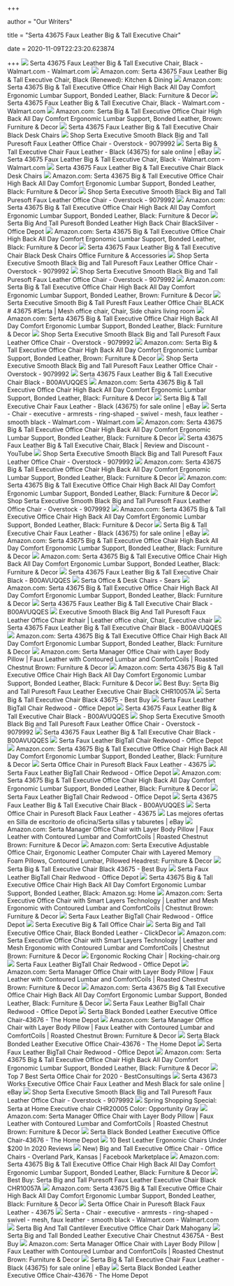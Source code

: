+++
        
author = "Our Writers"
        
title = "Serta 43675 Faux Leather Big & Tall Executive Chair"
        
date = 2020-11-09T22:23:20.623874
        
+++
[ ![](https://i5.walmartimages.com/asr/2ba66d1a-a5ed-424c-9671-5203ef4e9e31_1.6dc73ad26040b659521477b14bc44384.jpeg)](https://i5.walmartimages.com/asr/2ba66d1a-a5ed-424c-9671-5203ef4e9e31_1.6dc73ad26040b659521477b14bc44384.jpeg) Serta 43675 Faux Leather Big & Tall Executive Chair, Black - Walmart.com -  Walmart.com
[ ![](https://images-na.ssl-images-amazon.com/images/I/91GHGCtY7AL._AC_SL1500_.jpg)](https://images-na.ssl-images-amazon.com/images/I/91GHGCtY7AL._AC_SL1500_.jpg) Amazon.com: Serta 43675 Faux Leather Big & Tall Executive Chair, Black  (Renewed): Kitchen & Dining
[ ![](https://images-na.ssl-images-amazon.com/images/I/81xJoddGAXL._AC_SL1500_.jpg)](https://images-na.ssl-images-amazon.com/images/I/81xJoddGAXL._AC_SL1500_.jpg) Amazon.com: Serta 43675 Big & Tall Executive Office Chair High Back All Day  Comfort Ergonomic Lumbar Support, Bonded Leather, Black: Furniture & Decor
[ ![](https://i5.walmartimages.com/asr/38a91ea5-fb25-4325-93ad-7b40d45a7793_1.cf78557effdc4bdaa0f15b63fdc06b7d.jpeg)](https://i5.walmartimages.com/asr/38a91ea5-fb25-4325-93ad-7b40d45a7793_1.cf78557effdc4bdaa0f15b63fdc06b7d.jpeg) Serta 43675 Faux Leather Big & Tall Executive Chair, Black - Walmart.com -  Walmart.com
[ ![](https://m.media-amazon.com/images/S/aplus-media/vc/bd440c05-0d77-439f-9f9f-f6185ab7c960.__CR0,0,900,1200_PT0_SX300_V1___.jpg)](https://m.media-amazon.com/images/S/aplus-media/vc/bd440c05-0d77-439f-9f9f-f6185ab7c960.__CR0,0,900,1200_PT0_SX300_V1___.jpg) Amazon.com: Serta Big & Tall Executive Office Chair High Back All Day  Comfort Ergonomic Lumbar Support, Bonded Leather, Brown: Furniture & Decor
[ ![](https://images-na.ssl-images-amazon.com/images/I/81eFf%2BsvYXL._AC_SL1500_.jpg)](https://images-na.ssl-images-amazon.com/images/I/81eFf%2BsvYXL._AC_SL1500_.jpg) Serta 43675 Faux Leather Big & Tall Executive Chair Black Desk Chairs
[ ![](https://ak1.ostkcdn.com/images/products/9079992/Serta-Executive-Smooth-Black-Big-and-Tall-Puresoft-Faux-Leather-Office-Chair-7d31420f-c242-47b6-80bf-0e09979c47f2_600.jpg?impolicy=medium)](https://ak1.ostkcdn.com/images/products/9079992/Serta-Executive-Smooth-Black-Big-and-Tall-Puresoft-Faux-Leather-Office-Chair-7d31420f-c242-47b6-80bf-0e09979c47f2_600.jpg?impolicy=medium) Shop Serta Executive Smooth Black Big and Tall Puresoft Faux Leather Office  Chair - Overstock - 9079992
[ ![](https://i.ebayimg.com/images/g/-tIAAOSw-GBfIyt8/s-l1600.jpg)](https://i.ebayimg.com/images/g/-tIAAOSw-GBfIyt8/s-l1600.jpg) Serta Big & Tall Executive Chair Faux Leather - Black (43675) for sale  online | eBay
[ ![](https://i5.walmartimages.com/asr/c7e25217-158f-4575-8596-e55b632de6ba_1.f7aef230881a3369099799d19ff68a3f.jpeg)](https://i5.walmartimages.com/asr/c7e25217-158f-4575-8596-e55b632de6ba_1.f7aef230881a3369099799d19ff68a3f.jpeg) Serta 43675 Faux Leather Big & Tall Executive Chair, Black - Walmart.com -  Walmart.com
[ ![](https://images-na.ssl-images-amazon.com/images/I/81Rzbm3d%2B-L._AC_SL1500_.jpg)](https://images-na.ssl-images-amazon.com/images/I/81Rzbm3d%2B-L._AC_SL1500_.jpg) Serta 43675 Faux Leather Big & Tall Executive Chair Black Desk Chairs
[ ![](https://m.media-amazon.com/images/I/61RmK2MCDWL._AC_SS350_.jpg)](https://m.media-amazon.com/images/I/61RmK2MCDWL._AC_SS350_.jpg) Amazon.com: Serta 43675 Big & Tall Executive Office Chair High Back All Day  Comfort Ergonomic Lumbar Support, Bonded Leather, Black: Furniture & Decor
[ ![](https://ak1.ostkcdn.com/images/products/9079992/Serta-Executive-Smooth-Black-Big-and-Tall-Puresoft-Faux-Leather-Office-Chair-958ab5f7-d493-4e47-8e81-319b189d2725.jpg)](https://ak1.ostkcdn.com/images/products/9079992/Serta-Executive-Smooth-Black-Big-and-Tall-Puresoft-Faux-Leather-Office-Chair-958ab5f7-d493-4e47-8e81-319b189d2725.jpg) Shop Serta Executive Smooth Black Big and Tall Puresoft Faux Leather Office  Chair - Overstock - 9079992
[ ![](https://m.media-amazon.com/images/I/81AtBijSjxL._AC_UL400_.jpg)](https://m.media-amazon.com/images/I/81AtBijSjxL._AC_UL400_.jpg) Amazon.com: Serta 43675 Big & Tall Executive Office Chair High Back All Day  Comfort Ergonomic Lumbar Support, Bonded Leather, Black: Furniture & Decor
[ ![](https://media.officedepot.com/image/upload/b_rgb:FFFFFF,c_pad,dpr_1.0,f_auto,h_666,q_auto,w_500/c_pad,h_666,w_500/v1/products/1850860/1850860_o05_071420?pgw=1)](https://media.officedepot.com/image/upload/b_rgb:FFFFFF,c_pad,dpr_1.0,f_auto,h_666,q_auto,w_500/c_pad,h_666,w_500/v1/products/1850860/1850860_o05_071420?pgw=1) Serta Big And Tall Puresoft Bonded Leather High Back Chair BlackSilver -  Office Depot
[ ![](https://images-na.ssl-images-amazon.com/images/I/61vErO-IX3L._AC_UL160_SR160,160_.jpg)](https://images-na.ssl-images-amazon.com/images/I/61vErO-IX3L._AC_UL160_SR160,160_.jpg) Amazon.com: Serta 43675 Big & Tall Executive Office Chair High Back All Day  Comfort Ergonomic Lumbar Support, Bonded Leather, Black: Furniture & Decor
[ ![](https://www.wellnessgrit.com/wp-content/uploads/2019/05/NBF-Signature.jpg)](https://www.wellnessgrit.com/wp-content/uploads/2019/05/NBF-Signature.jpg) Serta 43675 Faux Leather Big & Tall Executive Chair Black Desk Chairs  Office Furniture & Accessories
[ ![](https://ak1.ostkcdn.com/images/products/9079992/Serta-Executive-Smooth-Black-Big-and-Tall-Puresoft-Faux-Leather-Office-Chair-2462d183-90f8-4a7d-b7b7-7c6b97aa9b9f.jpg)](https://ak1.ostkcdn.com/images/products/9079992/Serta-Executive-Smooth-Black-Big-and-Tall-Puresoft-Faux-Leather-Office-Chair-2462d183-90f8-4a7d-b7b7-7c6b97aa9b9f.jpg) Shop Serta Executive Smooth Black Big and Tall Puresoft Faux Leather Office  Chair - Overstock - 9079992
[ ![](https://ak1.ostkcdn.com/images/products/9079992/Serta-Executive-Smooth-Black-Big-and-Tall-Puresoft-Faux-Leather-Office-Chair-cf840a2c-b64f-4083-b1fa-c41da02ddb04.jpg)](https://ak1.ostkcdn.com/images/products/9079992/Serta-Executive-Smooth-Black-Big-and-Tall-Puresoft-Faux-Leather-Office-Chair-cf840a2c-b64f-4083-b1fa-c41da02ddb04.jpg) Shop Serta Executive Smooth Black Big and Tall Puresoft Faux Leather Office  Chair - Overstock - 9079992
[ ![](https://m.media-amazon.com/images/I/81EyiAB+qAL._AC_SS350_.jpg)](https://m.media-amazon.com/images/I/81EyiAB+qAL._AC_SS350_.jpg) Amazon.com: Serta Big & Tall Executive Office Chair High Back All Day  Comfort Ergonomic Lumbar Support, Bonded Leather, Brown: Furniture & Decor
[ ![](https://i.pinimg.com/originals/19/04/12/19041227c6bebabe249ad227cf98a214.jpg)](https://i.pinimg.com/originals/19/04/12/19041227c6bebabe249ad227cf98a214.jpg) Serta Executive Smooth Big & Tall Puresft Faux Leather Office Chair BLACK # 43675 #Serta | Mesh office chair, Chair, Side chairs living room
[ ![](https://m.media-amazon.com/images/I/41Rk4Fk8ePL.jpg)](https://m.media-amazon.com/images/I/41Rk4Fk8ePL.jpg) Amazon.com: Serta 43675 Big & Tall Executive Office Chair High Back All Day  Comfort Ergonomic Lumbar Support, Bonded Leather, Black: Furniture & Decor
[ ![](https://ak1.ostkcdn.com/images/products/9079992/Serta-Executive-Smooth-Black-Big-and-Tall-Puresoft-Faux-Leather-Office-Chair-5a77ffa8-df3d-48fb-8e60-e279ba14389f.jpg)](https://ak1.ostkcdn.com/images/products/9079992/Serta-Executive-Smooth-Black-Big-and-Tall-Puresoft-Faux-Leather-Office-Chair-5a77ffa8-df3d-48fb-8e60-e279ba14389f.jpg) Shop Serta Executive Smooth Black Big and Tall Puresoft Faux Leather Office  Chair - Overstock - 9079992
[ ![](https://m.media-amazon.com/images/S/aplus-media/vc/88d17eca-5900-4103-8183-b852547d1031.__CR0,0,2000,2000_PT0_SX300_V1___.jpg)](https://m.media-amazon.com/images/S/aplus-media/vc/88d17eca-5900-4103-8183-b852547d1031.__CR0,0,2000,2000_PT0_SX300_V1___.jpg) Amazon.com: Serta Big & Tall Executive Office Chair High Back All Day  Comfort Ergonomic Lumbar Support, Bonded Leather, Brown: Furniture & Decor
[ ![](https://ak1.ostkcdn.com/images/products/9079992/Serta-Executive-Smooth-Black-Big-and-Tall-Puresoft-Faux-Leather-Office-Chair-74b4e33a-4de0-42e0-b9ad-3ae9b7e705dc_600.jpg?impolicy=medium)](https://ak1.ostkcdn.com/images/products/9079992/Serta-Executive-Smooth-Black-Big-and-Tall-Puresoft-Faux-Leather-Office-Chair-74b4e33a-4de0-42e0-b9ad-3ae9b7e705dc_600.jpg?impolicy=medium) Shop Serta Executive Smooth Black Big and Tall Puresoft Faux Leather Office  Chair - Overstock - 9079992
[ ![](http://www.medical-horizons.net/image/cache/data/category_33/serta-style-hannah-i-office-chair-microfiber-light-beige-b00avuqp0s-2344-200x200_0.jpg)](http://www.medical-horizons.net/image/cache/data/category_33/serta-style-hannah-i-office-chair-microfiber-light-beige-b00avuqp0s-2344-200x200_0.jpg) Serta 43675 Faux Leather Big & Tall Executive Chair Black - B00AVUQQES
[ ![](https://m.media-amazon.com/images/I/81UIxvC8VmL._AC_UL400_.jpg)](https://m.media-amazon.com/images/I/81UIxvC8VmL._AC_UL400_.jpg) Amazon.com: Serta 43675 Big & Tall Executive Office Chair High Back All Day  Comfort Ergonomic Lumbar Support, Bonded Leather, Black: Furniture & Decor
[ ![](https://i.ebayimg.com/images/g/JuwAAOSwYHZfIyue/s-l1600.jpg)](https://i.ebayimg.com/images/g/JuwAAOSwYHZfIyue/s-l1600.jpg) Serta Big & Tall Executive Chair Faux Leather - Black (43675) for sale  online | eBay
[ ![](https://i5.walmartimages.com/asr/269b8d86-9c7a-43d0-b73a-2529f8f511d3.f7dcf3f7190e53b6330c507ee0bcb262.jpeg)](https://i5.walmartimages.com/asr/269b8d86-9c7a-43d0-b73a-2529f8f511d3.f7dcf3f7190e53b6330c507ee0bcb262.jpeg) Serta - Chair - executive - armrests - ring-shaped - swivel - mesh, faux  leather - smooth black - Walmart.com - Walmart.com
[ ![](https://images-na.ssl-images-amazon.com/images/I/71tZTOvA8qL._AC_UL160_SR160,160_.jpg)](https://images-na.ssl-images-amazon.com/images/I/71tZTOvA8qL._AC_UL160_SR160,160_.jpg) Amazon.com: Serta 43675 Big & Tall Executive Office Chair High Back All Day  Comfort Ergonomic Lumbar Support, Bonded Leather, Black: Furniture & Decor
[ ![](https://i.ytimg.com/vi/_ND_O8deglQ/maxresdefault.jpg)](https://i.ytimg.com/vi/_ND_O8deglQ/maxresdefault.jpg) Serta 43675 Faux Leather Big &amp; Tall Executive Chair, Black | Review and  Discount - YouTube
[ ![](https://ak1.ostkcdn.com/images/products/9079992/Serta-Executive-Smooth-Black-Big-and-Tall-Puresoft-Faux-Leather-Office-Chair-6d0a6a03-4028-423d-a9c3-5b320b1fe8e6.jpg)](https://ak1.ostkcdn.com/images/products/9079992/Serta-Executive-Smooth-Black-Big-and-Tall-Puresoft-Faux-Leather-Office-Chair-6d0a6a03-4028-423d-a9c3-5b320b1fe8e6.jpg) Shop Serta Executive Smooth Black Big and Tall Puresoft Faux Leather Office  Chair - Overstock - 9079992
[ ![](https://m.media-amazon.com/images/I/61t9YacqR2L._AC_UL400_.jpg)](https://m.media-amazon.com/images/I/61t9YacqR2L._AC_UL400_.jpg) Amazon.com: Serta 43675 Big & Tall Executive Office Chair High Back All Day  Comfort Ergonomic Lumbar Support, Bonded Leather, Black: Furniture & Decor
[ ![](https://images-na.ssl-images-amazon.com/images/I/61FHK-%2B4RGL._AC_UL160_SR160,160_.jpg)](https://images-na.ssl-images-amazon.com/images/I/61FHK-%2B4RGL._AC_UL160_SR160,160_.jpg) Amazon.com: Serta 43675 Big & Tall Executive Office Chair High Back All Day  Comfort Ergonomic Lumbar Support, Bonded Leather, Black: Furniture & Decor
[ ![](https://ak1.ostkcdn.com/images/products/9079992/Serta-Executive-Smooth-Black-Big-and-Tall-Puresoft-Faux-Leather-Office-Chair-ec456a96-f006-4b44-a25c-034cf843019f_600.jpg?impolicy=medium)](https://ak1.ostkcdn.com/images/products/9079992/Serta-Executive-Smooth-Black-Big-and-Tall-Puresoft-Faux-Leather-Office-Chair-ec456a96-f006-4b44-a25c-034cf843019f_600.jpg?impolicy=medium) Shop Serta Executive Smooth Black Big and Tall Puresoft Faux Leather Office  Chair - Overstock - 9079992
[ ![](https://m.media-amazon.com/images/I/81g43soGIsL._AC_UL400_.jpg)](https://m.media-amazon.com/images/I/81g43soGIsL._AC_UL400_.jpg) Amazon.com: Serta 43675 Big & Tall Executive Office Chair High Back All Day  Comfort Ergonomic Lumbar Support, Bonded Leather, Black: Furniture & Decor
[ ![](https://i.ebayimg.com/images/g/baAAAOSwA2pfIyt5/s-l1600.jpg)](https://i.ebayimg.com/images/g/baAAAOSwA2pfIyt5/s-l1600.jpg) Serta Big & Tall Executive Chair Faux Leather - Black (43675) for sale  online | eBay
[ ![](https://m.media-amazon.com/images/I/7156IqABBCL._AC_UL400_.jpg)](https://m.media-amazon.com/images/I/7156IqABBCL._AC_UL400_.jpg) Amazon.com: Serta 43675 Big & Tall Executive Office Chair High Back All Day  Comfort Ergonomic Lumbar Support, Bonded Leather, Black: Furniture & Decor
[ ![](https://images-na.ssl-images-amazon.com/images/I/71YC2cjOVqL._CR0,204,1224,1224_UX175.jpg)](https://images-na.ssl-images-amazon.com/images/I/71YC2cjOVqL._CR0,204,1224,1224_UX175.jpg) Amazon.com: Serta 43675 Big & Tall Executive Office Chair High Back All Day  Comfort Ergonomic Lumbar Support, Bonded Leather, Black: Furniture & Decor
[ ![](http://www.medical-horizons.net/image/cache/data/category_33/flash-furniture-hercules-series-big-and-tall-500-lb-rated-black-leather-executive-sid-2370-200x200_0.jpg)](http://www.medical-horizons.net/image/cache/data/category_33/flash-furniture-hercules-series-big-and-tall-500-lb-rated-black-leather-executive-sid-2370-200x200_0.jpg) Serta 43675 Faux Leather Big & Tall Executive Chair Black - B00AVUQQES
[ ![](https://c.shld.net/rpx/i/s/pi/mp/10308842/prod_18647326836?src=https%3A%2F%2Fi.ebayimg.com%2Fimages%2Fg%2FajoAAOSwwbVfbVD7%2Fs-l1600.jpg&d=cf5e36420a1d2ae2f79fcba2adf10db9d7d3e302&hei=245&wid=245&op_sharpen=1&qlt=85)](https://c.shld.net/rpx/i/s/pi/mp/10308842/prod_18647326836?src=https%3A%2F%2Fi.ebayimg.com%2Fimages%2Fg%2FajoAAOSwwbVfbVD7%2Fs-l1600.jpg&d=cf5e36420a1d2ae2f79fcba2adf10db9d7d3e302&hei=245&wid=245&op_sharpen=1&qlt=85) Serta Office & Desk Chairs - Sears
[ ![](https://images-na.ssl-images-amazon.com/images/I/71OsCHHDGtL._CR0,204,1224,1224_UX175.jpg)](https://images-na.ssl-images-amazon.com/images/I/71OsCHHDGtL._CR0,204,1224,1224_UX175.jpg) Amazon.com: Serta 43675 Big & Tall Executive Office Chair High Back All Day  Comfort Ergonomic Lumbar Support, Bonded Leather, Black: Furniture & Decor
[ ![](http://www.medical-horizons.net/image/cache/data/category_33/la-z-boy-edmonton-bonded-leather-office-chair-coffee-brown-b0116w584i-2409-200x200_0.jpg)](http://www.medical-horizons.net/image/cache/data/category_33/la-z-boy-edmonton-bonded-leather-office-chair-coffee-brown-b0116w584i-2409-200x200_0.jpg) Serta 43675 Faux Leather Big & Tall Executive Chair Black - B00AVUQQES
[ ![](https://i.pinimg.com/originals/cc/a7/6a/cca76aea782a89d9d6d649c80f0a970b.jpg)](https://i.pinimg.com/originals/cc/a7/6a/cca76aea782a89d9d6d649c80f0a970b.jpg) Executive Smooth Black Big And Tall Puresoft Faux Leather Office Chair  #chair | Leather office chair, Chair, Executive chair
[ ![](http://www.medical-horizons.net/image/cache/data/category_33/serta-my-fit-executive-office-chair-with-active-lumbar-support-b01mxlz2t0-2437-200x200_0.jpg)](http://www.medical-horizons.net/image/cache/data/category_33/serta-my-fit-executive-office-chair-with-active-lumbar-support-b01mxlz2t0-2437-200x200_0.jpg) Serta 43675 Faux Leather Big & Tall Executive Chair Black - B00AVUQQES
[ ![](https://m.media-amazon.com/images/S/aplus-media/vc/9c37d998-3cb2-4bcc-9757-60e7a0dd1755.__CR0,0,970,300_PT0_SX970_V1___.jpg)](https://m.media-amazon.com/images/S/aplus-media/vc/9c37d998-3cb2-4bcc-9757-60e7a0dd1755.__CR0,0,970,300_PT0_SX970_V1___.jpg) Amazon.com: Serta 43675 Big & Tall Executive Office Chair High Back All Day  Comfort Ergonomic Lumbar Support, Bonded Leather, Black: Furniture & Decor
[ ![](https://images-na.ssl-images-amazon.com/images/I/71y5WgyQ5JL._AC_SL1500_.jpg)](https://images-na.ssl-images-amazon.com/images/I/71y5WgyQ5JL._AC_SL1500_.jpg) Amazon.com: Serta Manager Office Chair with Layer Body Pillow | Faux Leather  with Contoured Lumbar and ComfortCoils | Roasted Chestnut Brown: Furniture  & Decor
[ ![](https://m.media-amazon.com/images/S/aplus-media/vc/0ed7c567-c09c-4722-b8f4-293ce2f3964f.__CR0,0,1000,1000_PT0_SX300_V1___.jpg)](https://m.media-amazon.com/images/S/aplus-media/vc/0ed7c567-c09c-4722-b8f4-293ce2f3964f.__CR0,0,1000,1000_PT0_SX300_V1___.jpg) Amazon.com: Serta 43675 Big & Tall Executive Office Chair High Back All Day  Comfort Ergonomic Lumbar Support, Bonded Leather, Black: Furniture & Decor
[ ![](https://pisces.bbystatic.com/image2/BestBuy_US/images/products/6355/6355178_sd.jpg)](https://pisces.bbystatic.com/image2/BestBuy_US/images/products/6355/6355178_sd.jpg) Best Buy: Serta Big and Tall Puresoft Faux Leather Executive Chair Black  CHR10057A
[ ![](https://pisces.bbystatic.com/image2/BestBuy_US/images/products/1794/1794235cv12d.jpg)](https://pisces.bbystatic.com/image2/BestBuy_US/images/products/1794/1794235cv12d.jpg) Serta Big & Tall Executive Chair Black 43675 - Best Buy
[ ![](https://media.officedepot.com/image/upload/b_rgb:FFFFFF,c_pad,dpr_1.0,f_auto,h_666,q_auto,w_500/c_pad,h_666,w_500/v1/products/612266/612266_o13_serta_faux_leather_high_back_big_and_tall_office_chair_021020?pgw=1)](https://media.officedepot.com/image/upload/b_rgb:FFFFFF,c_pad,dpr_1.0,f_auto,h_666,q_auto,w_500/c_pad,h_666,w_500/v1/products/612266/612266_o13_serta_faux_leather_high_back_big_and_tall_office_chair_021020?pgw=1) Serta Faux Leather BigTall Chair Redwood - Office Depot
[ ![](http://www.medical-horizons.net/image/cache/data/category_33/serta-works-executive-office-chair-with-back-in-motion-technology-seamless-light-gra-2386-200x200_0.jpg)](http://www.medical-horizons.net/image/cache/data/category_33/serta-works-executive-office-chair-with-back-in-motion-technology-seamless-light-gra-2386-200x200_0.jpg) Serta 43675 Faux Leather Big & Tall Executive Chair Black - B00AVUQQES
[ ![](https://ak1.ostkcdn.com/images/products/is/images/direct/61f2de44de0e7e38b71521a38b7fd2c4bc3543f3/Serta-Executive-Metallic-Finish-Fawn-Tan-Linen-Office-Chair.jpg?impolicy=medium&imwidth=200)](https://ak1.ostkcdn.com/images/products/is/images/direct/61f2de44de0e7e38b71521a38b7fd2c4bc3543f3/Serta-Executive-Metallic-Finish-Fawn-Tan-Linen-Office-Chair.jpg?impolicy=medium&imwidth=200) Shop Serta Executive Smooth Black Big and Tall Puresoft Faux Leather Office  Chair - Overstock - 9079992
[ ![](http://www.medical-horizons.net/image/cache/data/category_33/essentials-by-ofm-leather-executive-chair-ergonomic-managers-computer-office-chair-b-2391-200x200_0.jpg)](http://www.medical-horizons.net/image/cache/data/category_33/essentials-by-ofm-leather-executive-chair-ergonomic-managers-computer-office-chair-b-2391-200x200_0.jpg) Serta 43675 Faux Leather Big & Tall Executive Chair Black - B00AVUQQES
[ ![](https://media.officedepot.com/image/upload/b_rgb:FFFFFF,c_pad,dpr_1.0,f_auto,h_666,q_auto,w_500/c_pad,h_666,w_500/v1/products/612266/612266_o09_serta_faux_leather_high_back_big_and_tall_office_chair_021020?pgw=1)](https://media.officedepot.com/image/upload/b_rgb:FFFFFF,c_pad,dpr_1.0,f_auto,h_666,q_auto,w_500/c_pad,h_666,w_500/v1/products/612266/612266_o09_serta_faux_leather_high_back_big_and_tall_office_chair_021020?pgw=1) Serta Faux Leather BigTall Chair Redwood - Office Depot
[ ![](https://m.media-amazon.com/images/I/A1LRnnQKUXL._AC_.__US240__.jpg)](https://m.media-amazon.com/images/I/A1LRnnQKUXL._AC_.__US240__.jpg) Amazon.com: Serta 43675 Big & Tall Executive Office Chair High Back All Day  Comfort Ergonomic Lumbar Support, Bonded Leather, Black: Furniture & Decor
[ ![](https://media.cymaxstores.com/Images/3679/442153-SM.jpg)](https://media.cymaxstores.com/Images/3679/442153-SM.jpg) Serta Office Chair in Puresoft Black Faux Leather - 43675
[ ![](https://media.officedepot.com/image/upload/b_rgb:FFFFFF,c_pad,dpr_1.0,f_auto,h_666,q_auto,w_500/c_pad,h_666,w_500/v1/products/612266/612266_o10_serta_faux_leather_high_back_big_and_tall_office_chair_021020?pgw=1)](https://media.officedepot.com/image/upload/b_rgb:FFFFFF,c_pad,dpr_1.0,f_auto,h_666,q_auto,w_500/c_pad,h_666,w_500/v1/products/612266/612266_o10_serta_faux_leather_high_back_big_and_tall_office_chair_021020?pgw=1) Serta Faux Leather BigTall Chair Redwood - Office Depot
[ ![](https://m.media-amazon.com/images/I/91ONM5gIevL._AC_.__US240__.jpg)](https://m.media-amazon.com/images/I/91ONM5gIevL._AC_.__US240__.jpg) Amazon.com: Serta 43675 Big & Tall Executive Office Chair High Back All Day  Comfort Ergonomic Lumbar Support, Bonded Leather, Black: Furniture & Decor
[ ![](https://media.officedepot.com/image/upload/b_rgb:FFFFFF,c_pad,dpr_1.0,f_auto,h_666,q_auto,w_500/c_pad,h_666,w_500/v1/products/612266/612266_o14_serta_faux_leather_high_back_big_and_tall_office_chair_021020?pgw=1)](https://media.officedepot.com/image/upload/b_rgb:FFFFFF,c_pad,dpr_1.0,f_auto,h_666,q_auto,w_500/c_pad,h_666,w_500/v1/products/612266/612266_o14_serta_faux_leather_high_back_big_and_tall_office_chair_021020?pgw=1) Serta Faux Leather BigTall Chair Redwood - Office Depot
[ ![](http://www.medical-horizons.net/image/cache/data/category_20/scott-living-emmett-beige-sectional-sofa-with-accent-pillows-b07b8qlcr7-1403-200x200_0.jpg)](http://www.medical-horizons.net/image/cache/data/category_20/scott-living-emmett-beige-sectional-sofa-with-accent-pillows-b07b8qlcr7-1403-200x200_0.jpg) Serta 43675 Faux Leather Big & Tall Executive Chair Black - B00AVUQQES
[ ![](https://media.cymaxstores.com/Images/3679/442163-SM.jpg)](https://media.cymaxstores.com/Images/3679/442163-SM.jpg) Serta Office Chair in Puresoft Black Faux Leather - 43675
[ ![](https://i.ebayimg.com/thumbs/images/g/dX4AAOSwEP5d2AJb/s-l225.jpg)](https://i.ebayimg.com/thumbs/images/g/dX4AAOSwEP5d2AJb/s-l225.jpg) Las mejores ofertas en Silla de escritorio de oficina/Serta sillas y  taburetes | eBay
[ ![](https://m.media-amazon.com/images/I/71hV0vkj2uL._AC_UL400_.jpg)](https://m.media-amazon.com/images/I/71hV0vkj2uL._AC_UL400_.jpg) Amazon.com: Serta Manager Office Chair with Layer Body Pillow | Faux Leather  with Contoured Lumbar and ComfortCoils | Roasted Chestnut Brown: Furniture  & Decor
[ ![](https://m.media-amazon.com/images/I/41DGPrDcToL._AC_SS350_.jpg)](https://m.media-amazon.com/images/I/41DGPrDcToL._AC_SS350_.jpg) Amazon.com: Serta Executive Adjustable Office Chair, Ergonomic Leather  Computer Chair with Layered Memory Foam Pillows, Contoured Lumbar, Pillowed  Headrest: Furniture & Decor
[ ![](https://pisces.bbystatic.com/image2/BestBuy_US/images/products/1794/1794235cv20d.jpg)](https://pisces.bbystatic.com/image2/BestBuy_US/images/products/1794/1794235cv20d.jpg) Serta Big & Tall Executive Chair Black 43675 - Best Buy
[ ![](https://media.officedepot.com/image/upload/b_rgb:FFFFFF,c_pad,dpr_1.0,f_auto,h_666,q_auto,w_500/c_pad,h_666,w_500/v1/products/612266/612266_o07_serta_faux_leather_high_back_big_and_tall_office_chair_021020?pgw=1)](https://media.officedepot.com/image/upload/b_rgb:FFFFFF,c_pad,dpr_1.0,f_auto,h_666,q_auto,w_500/c_pad,h_666,w_500/v1/products/612266/612266_o07_serta_faux_leather_high_back_big_and_tall_office_chair_021020?pgw=1) Serta Faux Leather BigTall Chair Redwood - Office Depot
[ ![](https://images-na.ssl-images-amazon.com/images/I/4157JfiJKgL._AC_SY200_.jpg)](https://images-na.ssl-images-amazon.com/images/I/4157JfiJKgL._AC_SY200_.jpg) Serta 43675 Big & Tall Executive Office Chair High Back All Day Comfort  Ergonomic Lumbar Support, Bonded Leather, Black: Amazon.sg: Home
[ ![](https://images-na.ssl-images-amazon.com/images/I/71NIUQqxHpL._AC_SL1500_.jpg)](https://images-na.ssl-images-amazon.com/images/I/71NIUQqxHpL._AC_SL1500_.jpg) Amazon.com: Serta Executive Office Chair with Smart Layers Technology |  Leather and Mesh Ergonomic with Contoured Lumbar and ComfortCoils |  Chestnut Brown: Furniture & Decor
[ ![](https://media.officedepot.com/image/upload/b_rgb:FFFFFF,c_pad,dpr_1.0,f_auto,h_666,q_auto,w_500/c_pad,h_666,w_500/v1/products/612266/612266_o05_serta_faux_leather_high_back_big_and_tall_office_chair_021020?pgw=1)](https://media.officedepot.com/image/upload/b_rgb:FFFFFF,c_pad,dpr_1.0,f_auto,h_666,q_auto,w_500/c_pad,h_666,w_500/v1/products/612266/612266_o05_serta_faux_leather_high_back_big_and_tall_office_chair_021020?pgw=1) Serta Faux Leather BigTall Chair Redwood - Office Depot
[ ![](https://c.shld.net/rpx/i/s/i/spin/image/spin_prod_1068717712?hei=333&wid=333&op_sharpen=1)](https://c.shld.net/rpx/i/s/i/spin/image/spin_prod_1068717712?hei=333&wid=333&op_sharpen=1) Serta Executive Big & Tall Office Chair
[ ![](https://cdn11.bigcommerce.com/s-d0gf05somz/images/stencil/380x380/products/303/4922/43506A_SMLS_02__50318.1576623095.jpg?c=2)](https://cdn11.bigcommerce.com/s-d0gf05somz/images/stencil/380x380/products/303/4922/43506A_SMLS_02__50318.1576623095.jpg?c=2) Serta Big and Tall Executive Office Chair, Black Bonded Leather - ClickDecor
[ ![](https://images-na.ssl-images-amazon.com/images/I/71NIUQqxHpL._AC_SX522_.jpg)](https://images-na.ssl-images-amazon.com/images/I/71NIUQqxHpL._AC_SX522_.jpg) Amazon.com: Serta Executive Office Chair with Smart Layers Technology |  Leather and Mesh Ergonomic with Contoured Lumbar and ComfortCoils |  Chestnut Brown: Furniture & Decor
[ ![](http://images.rocking-chair.org/43675-faux-leather-big-tall.jpg)](http://images.rocking-chair.org/43675-faux-leather-big-tall.jpg) Ergonomic Rocking Chair | Rocking-chair.org
[ ![](https://media.officedepot.com/image/upload/b_rgb:FFFFFF,c_pad,dpr_1.0,f_auto,h_666,q_auto,w_500/c_pad,h_666,w_500/v1/products/612266/612266_o08_serta_faux_leather_high_back_big_and_tall_office_chair_021020?pgw=1)](https://media.officedepot.com/image/upload/b_rgb:FFFFFF,c_pad,dpr_1.0,f_auto,h_666,q_auto,w_500/c_pad,h_666,w_500/v1/products/612266/612266_o08_serta_faux_leather_high_back_big_and_tall_office_chair_021020?pgw=1) Serta Faux Leather BigTall Chair Redwood - Office Depot
[ ![](https://images-na.ssl-images-amazon.com/images/I/41mGRQKwMjL._AC_UL160_SR160,160_.jpg)](https://images-na.ssl-images-amazon.com/images/I/41mGRQKwMjL._AC_UL160_SR160,160_.jpg) Amazon.com: Serta Manager Office Chair with Layer Body Pillow | Faux Leather  with Contoured Lumbar and ComfortCoils | Roasted Chestnut Brown: Furniture  & Decor
[ ![](https://images-na.ssl-images-amazon.com/images/I/71J8rZhlBEL._CR0,570,954,954_UX175.jpg)](https://images-na.ssl-images-amazon.com/images/I/71J8rZhlBEL._CR0,570,954,954_UX175.jpg) Amazon.com: Serta 43675 Big & Tall Executive Office Chair High Back All Day  Comfort Ergonomic Lumbar Support, Bonded Leather, Black: Furniture & Decor
[ ![](https://media.officedepot.com/image/upload/b_rgb:FFFFFF,c_pad,dpr_1.0,f_auto,h_666,q_auto,w_500/c_pad,h_666,w_500/v1/products/612266/612266_o11_serta_faux_leather_high_back_big_and_tall_office_chair_021020?pgw=1)](https://media.officedepot.com/image/upload/b_rgb:FFFFFF,c_pad,dpr_1.0,f_auto,h_666,q_auto,w_500/c_pad,h_666,w_500/v1/products/612266/612266_o11_serta_faux_leather_high_back_big_and_tall_office_chair_021020?pgw=1) Serta Faux Leather BigTall Chair Redwood - Office Depot
[ ![](https://images.homedepot-static.com/productImages/f57bb15b-e8aa-46e4-bae9-4fed8de91b56/svn/black-silver-serta-executive-chairs-43676-64_1000.jpg)](https://images.homedepot-static.com/productImages/f57bb15b-e8aa-46e4-bae9-4fed8de91b56/svn/black-silver-serta-executive-chairs-43676-64_1000.jpg) Serta Black Bonded Leather Executive Office Chair-43676 - The Home Depot
[ ![](https://m.media-amazon.com/images/I/718h5ORG0+L._AC_.__US500__.jpg)](https://m.media-amazon.com/images/I/718h5ORG0+L._AC_.__US500__.jpg) Amazon.com: Serta Manager Office Chair with Layer Body Pillow | Faux Leather  with Contoured Lumbar and ComfortCoils | Roasted Chestnut Brown: Furniture  & Decor
[ ![](https://images.homedepot-static.com/productImages/d68dc7ab-a656-4890-b650-8b120c2e0791/svn/black-silver-serta-executive-chairs-43676-c3_600.jpg)](https://images.homedepot-static.com/productImages/d68dc7ab-a656-4890-b650-8b120c2e0791/svn/black-silver-serta-executive-chairs-43676-c3_600.jpg) Serta Black Bonded Leather Executive Office Chair-43676 - The Home Depot
[ ![](https://media.officedepot.com/image/upload/b_rgb:FFFFFF,c_pad,dpr_1.0,f_auto,h_666,q_auto,w_500/c_pad,h_666,w_500/v1/products/612266/612266_o06_serta_faux_leather_high_back_big_and_tall_office_chair_021020?pgw=1)](https://media.officedepot.com/image/upload/b_rgb:FFFFFF,c_pad,dpr_1.0,f_auto,h_666,q_auto,w_500/c_pad,h_666,w_500/v1/products/612266/612266_o06_serta_faux_leather_high_back_big_and_tall_office_chair_021020?pgw=1) Serta Faux Leather BigTall Chair Redwood - Office Depot
[ ![](https://images-na.ssl-images-amazon.com/images/I/61RflZgVJrL._CR204,0,1224,1224_UX175.jpg)](https://images-na.ssl-images-amazon.com/images/I/61RflZgVJrL._CR204,0,1224,1224_UX175.jpg) Amazon.com: Serta 43675 Big & Tall Executive Office Chair High Back All Day  Comfort Ergonomic Lumbar Support, Bonded Leather, Black: Furniture & Decor
[ ![](https://m.media-amazon.com/images/I/41BFjSfF96L.jpg)](https://m.media-amazon.com/images/I/41BFjSfF96L.jpg) Top 7 Best Serta Office Chair for 2020 - BestConsultings
[ ![](https://i.ebayimg.com/images/g/soMAAOSwPwpeTN89/s-l500.jpg)](https://i.ebayimg.com/images/g/soMAAOSwPwpeTN89/s-l500.jpg) Serta 43673 Works Executive Office Chair Faux Leather and Mesh Black for  sale online | eBay
[ ![](https://ak1.ostkcdn.com/images/products/is/images/direct/8a42f8c353c78d8976249f10eb48393e8ab7e576/Serta_Executive_Smooth_Black_Big_and_Tall_Puresoft_Faux_Leather_Office_Chair_33000065.jpg)](https://ak1.ostkcdn.com/images/products/is/images/direct/8a42f8c353c78d8976249f10eb48393e8ab7e576/Serta_Executive_Smooth_Black_Big_and_Tall_Puresoft_Faux_Leather_Office_Chair_33000065.jpg) Shop Serta Executive Smooth Black Big and Tall Puresoft Faux Leather Office  Chair - Overstock - 9079992
[ ![](https://images.prod.meredith.com/product/81dd5fb1bb9d1ca210ce0164b7c10975/1524650790005/l/serta-at-home-executive-chair-chr20005-color-opportunity-gray)](https://images.prod.meredith.com/product/81dd5fb1bb9d1ca210ce0164b7c10975/1524650790005/l/serta-at-home-executive-chair-chr20005-color-opportunity-gray) Spring Shopping Special: Serta at Home Executive chair CHR20005 Color:  Opportunity Gray
[ ![](https://images-na.ssl-images-amazon.com/images/I/71jaFwSH2DL._AC_UL160_SR160,160_.jpg)](https://images-na.ssl-images-amazon.com/images/I/71jaFwSH2DL._AC_UL160_SR160,160_.jpg) Amazon.com: Serta Manager Office Chair with Layer Body Pillow | Faux Leather  with Contoured Lumbar and ComfortCoils | Roasted Chestnut Brown: Furniture  & Decor
[ ![](https://images.homedepot-static.com/productImages/e9593585-673c-4ef5-b768-85709d2887a6/svn/black-carnegy-avenue-executive-chairs-cga-h-2170-bl-hd-64_600.jpg)](https://images.homedepot-static.com/productImages/e9593585-673c-4ef5-b768-85709d2887a6/svn/black-carnegy-avenue-executive-chairs-cga-h-2170-bl-hd-64_600.jpg) Serta Black Bonded Leather Executive Office Chair-43676 - The Home Depot
[ ![](https://ws-na.amazon-adsystem.com/widgets/q?_encoding=UTF8&ASIN=B00AVUQPTO&Format=_SL500_&ID=AsinImage&MarketPlace=US&ServiceVersion=20070822&WS=1&tag=backtoback-20&language=en_US)](https://ws-na.amazon-adsystem.com/widgets/q?_encoding=UTF8&ASIN=B00AVUQPTO&Format=_SL500_&ID=AsinImage&MarketPlace=US&ServiceVersion=20070822&WS=1&tag=backtoback-20&language=en_US) 10 Best Leather Ergonomic Chairs Under $200 In 2020 Reviews
[ ![](https://lookaside.fbsbx.com/lookaside/crawler/media/?media_id=10158442437234441)](https://lookaside.fbsbx.com/lookaside/crawler/media/?media_id=10158442437234441) New) Big and Tall Executive Office Chair - Office Chairs - Overland Park,  Kansas | Facebook Marketplace
[ ![](https://m.media-amazon.com/images/I/71kmBJvba3L._AC_.__US240__.jpg)](https://m.media-amazon.com/images/I/71kmBJvba3L._AC_.__US240__.jpg) Amazon.com: Serta 43675 Big & Tall Executive Office Chair High Back All Day  Comfort Ergonomic Lumbar Support, Bonded Leather, Black: Furniture & Decor
[ ![](https://pisces.bbystatic.com/image2/BestBuy_US/images/products/6355/6355178cv12d.jpg)](https://pisces.bbystatic.com/image2/BestBuy_US/images/products/6355/6355178cv12d.jpg) Best Buy: Serta Big and Tall Puresoft Faux Leather Executive Chair Black  CHR10057A
[ ![](https://m.media-amazon.com/images/I/61qsnl-61ML._SS100_.jpg)](https://m.media-amazon.com/images/I/61qsnl-61ML._SS100_.jpg) Amazon.com: Serta 43675 Big & Tall Executive Office Chair High Back All Day  Comfort Ergonomic Lumbar Support, Bonded Leather, Black: Furniture & Decor
[ ![](https://media.cymaxstores.com/Images/19/472722-SM.jpg)](https://media.cymaxstores.com/Images/19/472722-SM.jpg) Serta Office Chair in Puresoft Black Faux Leather - 43675
[ ![](https://i5.walmartimages.com/asr/4794c491-db5a-4ed2-8f0a-0e77fbe966dc_1.f6ab2c901726ce20077ec92fe8a7773a.jpeg)](https://i5.walmartimages.com/asr/4794c491-db5a-4ed2-8f0a-0e77fbe966dc_1.f6ab2c901726ce20077ec92fe8a7773a.jpeg) Serta - Chair - executive - armrests - ring-shaped - swivel - mesh, faux  leather - smooth black - Walmart.com - Walmart.com
[ ![](https://c.shld.net/rpx/i/s/pi/mp/10153480/prod_17566514824?src=http%3A%2F%2Fgm-images.amiventures.net%2FAMI1%2FB00T07KDP6_L1.jpg&d=602b443d02302aebd80ddceecedf757235daa6ae&hei=245&wid=245&op_sharpen=1&qlt=85)](https://c.shld.net/rpx/i/s/pi/mp/10153480/prod_17566514824?src=http%3A%2F%2Fgm-images.amiventures.net%2FAMI1%2FB00T07KDP6_L1.jpg&d=602b443d02302aebd80ddceecedf757235daa6ae&hei=245&wid=245&op_sharpen=1&qlt=85) Serta Big And Tall Cantilever Executive Office Chair Dark Mahogany
[ ![](https://pisces.bbystatic.com/image2/BestBuy_US/images/products/6355/6355130cv16d.jpg)](https://pisces.bbystatic.com/image2/BestBuy_US/images/products/6355/6355130cv16d.jpg) Serta Big and Tall Bonded Leather Executive Chair Chestnut 43675A - Best Buy
[ ![](https://m.media-amazon.com/images/I/41WnBMbaQOL._AC_UL400_.jpg)](https://m.media-amazon.com/images/I/41WnBMbaQOL._AC_UL400_.jpg) Amazon.com: Serta Manager Office Chair with Layer Body Pillow | Faux Leather  with Contoured Lumbar and ComfortCoils | Roasted Chestnut Brown: Furniture  & Decor
[ ![](https://i.ebayimg.com/images/g/XjYAAOSww3tY8XBV/s-l140.jpg)](https://i.ebayimg.com/images/g/XjYAAOSww3tY8XBV/s-l140.jpg) Serta Big & Tall Executive Chair Faux Leather - Black (43675) for sale  online | eBay
[ ![](https://images.homedepot-static.com/productImages/f06af559-7e70-436e-83bb-39d8a7018a0c/svn/black-office-star-products-executive-chairs-oph61606-ec3-64_600.jpg)](https://images.homedepot-static.com/productImages/f06af559-7e70-436e-83bb-39d8a7018a0c/svn/black-office-star-products-executive-chairs-oph61606-ec3-64_600.jpg) Serta Black Bonded Leather Executive Office Chair-43676 - The Home Depot
